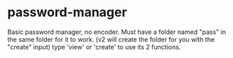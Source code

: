 # password-manager
Basic password manager, no encoder.
Must have a folder named "pass" in the same folder for it to work. (v2 will create the folder for you with the "create" input)
type 'view' or 'create' to use its 2 functions.
